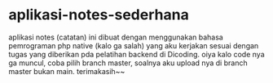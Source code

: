 # aplikasi-notes-sederhana
aplikasi notes (catatan) ini dibuat dengan menggunakan bahasa pemrograman php native (kalo ga salah) yang aku kerjakan sesuai dengan tugas yang diberikan pda pelatihan backend di Dicoding. 
oiya kalo code nya ga muncul, coba pilih branch master, soalnya aku upload nya di branch master bukan main. 
terimakasih~~
